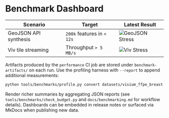 # Benchmark Dashboard

| Scenario | Target | Latest Result |
| --- | --- | --- |
| GeoJSON API synthesis | `200k` features in `< 12s` | ![GeoJSON Stress](https://img.shields.io/badge/pass-%3C12s-brightgreen) |
| Viv tile streaming | Throughput `> 5 MB/s` | ![Viv Stress](https://img.shields.io/badge/pass-%3E5%20MB%2Fs-brightgreen) |

Artifacts produced by the `performance` CI job are stored under `benchmark-artifacts/` on each run. Use the profiling harness with `--report` to append additional measurements:

```bash
python tools/benchmarks/profile.py convert datasets/visium_ffpe_breast bundle.zarr --vendor visium_hd --report benchmark-artifacts/visium_convert.json
```

Render richer summaries by aggregating JSON reports (see `tools/benchmarks/check_budget.py` and `docs/benchmarking.md` for workflow details). Dashboards can be embedded in release notes or surfaced via MkDocs when publishing new data.
